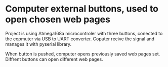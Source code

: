 # Computer external buttons, used to open chosen web pages

Project is using Atmega168a microcontroler with three buttons, conected to the copmuter via USB to UART converter.
Coputer recive the signal and manages it with pyserial library. 

When button is pushed, computer opens previously saved web pages set. Diffrent buttons can open different web pages.
